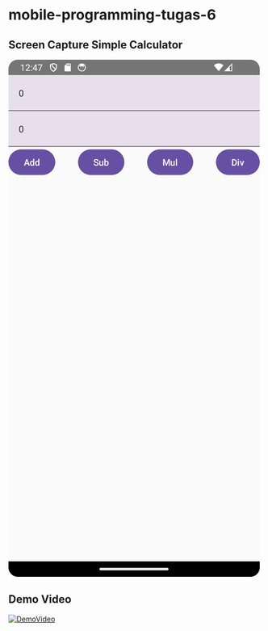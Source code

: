 # mobile-programming-tugas-6

## Screen Capture Simple Calculator

![ScreenCaptureCalculator](SimpleCalculator/Screenshot_20240408_124735.png)

## Demo Video

[![DemoVideo](https://img.youtube.com/vi/Z6bqwUKFLtQ/0.jpg)](https://www.youtube.com/watch?v=Z6bqwUKFLtQ)
